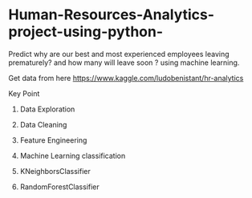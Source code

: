 # Human-Resources-Analytics-project-using-python-
Predict why are our best and most experienced employees leaving prematurely? and how many will leave soon ? using machine learning. 

Get data from here https://www.kaggle.com/ludobenistant/hr-analytics 

Key Point
1. Data Exploration

2. Data Cleaning

3. Feature Engineering

4. Machine Learning
  classification
  1. KNeighborsClassifier
  2. RandomForestClassifier
  
  
 
  
  
